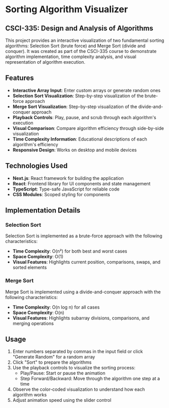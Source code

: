 # Sorting Algorithm Visualizer


## CSCI-335: Design and Analysis of Algorithms

This project provides an interactive visualization of two fundamental sorting algorithms: Selection Sort (brute force) and Merge Sort (divide and conquer). It was created as part of the CSCI-335 course to demonstrate algorithm implementation, time complexity analysis, and visual representation of algorithm execution.

## Features

- **Interactive Array Input**: Enter custom arrays or generate random ones
- **Selection Sort Visualization**: Step-by-step visualization of the brute-force approach
- **Merge Sort Visualization**: Step-by-step visualization of the divide-and-conquer approach
- **Playback Controls**: Play, pause, and scrub through each algorithm's execution
- **Visual Comparison**: Compare algorithm efficiency through side-by-side visualization
- **Time Complexity Information**: Educational descriptions of each algorithm's efficiency
- **Responsive Design**: Works on desktop and mobile devices

## Technologies Used

- **Next.js**: React framework for building the application
- **React**: Frontend library for UI components and state management
- **TypeScript**: Type-safe JavaScript for reliable code
- **CSS Modules**: Scoped styling for components

## Implementation Details

### Selection Sort

Selection Sort is implemented as a brute-force approach with the following characteristics:
- **Time Complexity**: O(n²) for both best and worst cases
- **Space Complexity**: O(1)
- **Visual Features**: Highlights current position, comparisons, swaps, and sorted elements

### Merge Sort

Merge Sort is implemented using a divide-and-conquer approach with the following characteristics:
- **Time Complexity**: O(n log n) for all cases
- **Space Complexity**: O(n)
- **Visual Features**: Highlights subarray divisions, comparisons, and merging operations

## Usage

1. Enter numbers separated by commas in the input field or click "Generate Random" for a random array
2. Click "Sort" to prepare the algorithms
3. Use the playback controls to visualize the sorting process:
   - Play/Pause: Start or pause the animation
   - Step Forward/Backward: Move through the algorithm one step at a time
4. Observe the color-coded visualization to understand how each algorithm works
5. Adjust animation speed using the slider control